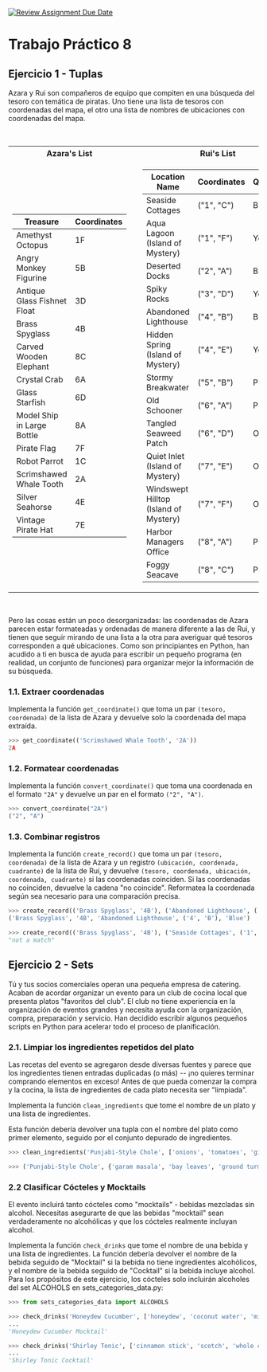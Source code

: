 [![Review Assignment Due Date](https://classroom.github.com/assets/deadline-readme-button-24ddc0f5d75046c5622901739e7c5dd533143b0c8e959d652212380cedb1ea36.svg)](https://classroom.github.com/a/l0EqxU9O)
# Trabajo Práctico 8


## Ejercicio 1 - Tuplas

Azara y Rui son compañeros de equipo que compiten en una búsqueda del tesoro con temática de piratas.
Uno tiene una lista de tesoros con coordenadas del mapa, el otro una lista de nombres de ubicaciones con coordenadas del mapa.


<br>
<table>
<tr><th>Azara's List</th><th></th><th>Rui's List</th></tr>
<tr><td>

| Treasure                    | Coordinates |
| --------------------------- | ----------- |
| Amethyst Octopus            | 1F          |
| Angry Monkey Figurine       | 5B          |
| Antique Glass Fishnet Float | 3D          |
| Brass Spyglass              | 4B          |
| Carved Wooden Elephant      | 8C          |
| Crystal Crab                | 6A          |
| Glass Starfish              | 6D          |
| Model Ship in Large Bottle  | 8A          |
| Pirate Flag                 | 7F          |
| Robot Parrot                | 1C          |
| Scrimshawed Whale Tooth     | 2A          |
| Silver Seahorse             | 4E          |
| Vintage Pirate Hat          | 7E          |

</td><td></td><td>

| Location Name                         | Coordinates | Quadrant  |
| ------------------------------------- | ----------- | --------- |
| Seaside Cottages                      | ("1", "C")  | Blue      |
| Aqua Lagoon (Island of Mystery)       | ("1", "F")  | Yellow    |
| Deserted Docks                        | ("2", "A")  | Blue      |
| Spiky Rocks                           | ("3", "D")  | Yellow    |
| Abandoned Lighthouse                  | ("4", "B")  | Blue      |
| Hidden Spring (Island of Mystery)     | ("4", "E")  | Yellow    |
| Stormy Breakwater                     | ("5", "B")  | Purple    |
| Old Schooner                          | ("6", "A")  | Purple    |
| Tangled Seaweed Patch                 | ("6", "D")  | Orange    |
| Quiet Inlet (Island of Mystery)       | ("7", "E")  | Orange    |
| Windswept Hilltop (Island of Mystery) | ("7", "F")  | Orange    |
| Harbor Managers Office                | ("8", "A")  | Purple    |
| Foggy Seacave                         | ("8", "C")  | Purple    |

</td></tr>
</table>

<br>


Pero las cosas están un poco desorganizadas: las coordenadas de Azara parecen estar formateadas y ordenadas de manera diferente a las de Rui, y tienen que seguir mirando de una lista a la otra para averiguar qué tesoros corresponden a qué ubicaciones.
Como son principiantes en Python, han acudido a ti en busca de ayuda para escribir un pequeño programa (en realidad, un conjunto de funciones) para organizar mejor la información de su búsqueda.


### 1.1. Extraer coordenadas
Implementa la función `get_coordinate()` que toma un par `(tesoro, coordenada)` de la lista de Azara y devuelve solo la coordenada del mapa extraída.

```python
>>> get_coordinate(('Scrimshawed Whale Tooth', '2A'))
2A
```
### 1.2. Formatear coordenadas
Implementa la función `convert_coordinate()` que toma una coordenada en el formato `"2A"` y devuelve un par en el formato `("2", "A")`.

```python
>>> convert_coordinate("2A")
("2", "A")
```

### 1.3. Combinar registros

Implementa la función `create_record()` que toma un par `(tesoro, coordenada)` de la lista de Azara 
y un registro `(ubicación, coordenada, cuadrante)` de la lista de Rui,
y devuelve `(tesoro, coordenada, ubicación, coordenada, cuadrante)` si las coordenadas coinciden.
Si las coordenadas no coinciden, devuelve la cadena "no coincide".
Reformatea la coordenada según sea necesario para una comparación precisa.

```python
>>> create_record(('Brass Spyglass', '4B'), ('Abandoned Lighthouse', ('4', 'B'), 'Blue'))
('Brass Spyglass', '4B', 'Abandoned Lighthouse', ('4', 'B'), 'Blue')

>>> create_record(('Brass Spyglass', '4B'), ('Seaside Cottages', ('1', 'C'), 'blue'))
"not a match"
```


## Ejercicio 2 - Sets

Tú y tus socios comerciales operan una pequeña empresa de catering. Acaban de acordar organizar un evento para un club de cocina local que presenta platos "favoritos del club". El club no tiene experiencia en la organización de eventos grandes y necesita ayuda con la organización, compra, preparación y servicio. Han decidido escribir algunos pequeños scripts en Python para acelerar todo el proceso de planificación.

### 2.1. Limpiar los ingredientes repetidos del plato
Las recetas del evento se agregaron desde diversas fuentes y parece que los ingredientes tienen entradas duplicadas (o más) -- ¡no quieres terminar comprando elementos en exceso!
Antes de que pueda comenzar la compra y la cocina, la lista de ingredientes de cada plato necesita ser "limpiada".

Implementa la función `clean_ingredients` que tome el nombre de un plato y una lista de ingredientes.

Esta función debería devolver una tupla con el nombre del plato como primer elemento, seguido por el conjunto depurado de ingredientes.

```python
>>> clean_ingredients('Punjabi-Style Chole', ['onions', 'tomatoes', 'ginger paste', 'garlic paste', 'ginger paste', 'vegetable oil', 'bay leaves', 'cloves', 'cardamom', 'cilantro', 'peppercorns', 'cumin powder', 'chickpeas', 'coriander powder', 'red chili powder', 'ground turmeric', 'garam masala', 'chickpeas', 'ginger', 'cilantro'])

>>> ('Punjabi-Style Chole', {'garam masala', 'bay leaves', 'ground turmeric', 'ginger', 'garlic paste', 'peppercorns', 'ginger paste', 'red chili powder', 'cardamom', 'chickpeas', 'cumin powder', 'vegetable oil', 'tomatoes', 'coriander powder', 'onions', 'cilantro', 'cloves'})
```


### 2.2 Clasificar Cócteles y Mocktails
El evento incluirá tanto cócteles como "mocktails" - bebidas mezcladas sin alcohol.
Necesitas asegurarte de que las bebidas "mocktail" sean verdaderamente no alcohólicas y que los cócteles realmente incluyan alcohol.

Implementa la función `check_drinks` que tome el nombre de una bebida y una lista de ingredientes.
La función debería devolver el nombre de la bebida seguido de "Mocktail" si la bebida no tiene ingredientes alcohólicos, y el nombre de la bebida seguido de "Cocktail" si la bebida incluye alcohol.
Para los propósitos de este ejercicio, los cócteles solo incluirán alcoholes del set ALCOHOLS en sets_categories_data.py:

```python
>>> from sets_categories_data import ALCOHOLS 

>>> check_drinks('Honeydew Cucumber', ['honeydew', 'coconut water', 'mint leaves', 'lime juice', 'salt', 'english cucumber'])
...
'Honeydew Cucumber Mocktail'

>>> check_drinks('Shirley Tonic', ['cinnamon stick', 'scotch', 'whole cloves', 'ginger', 'pomegranate juice', 'sugar', 'club soda'])
...
'Shirley Tonic Cocktail'
```
